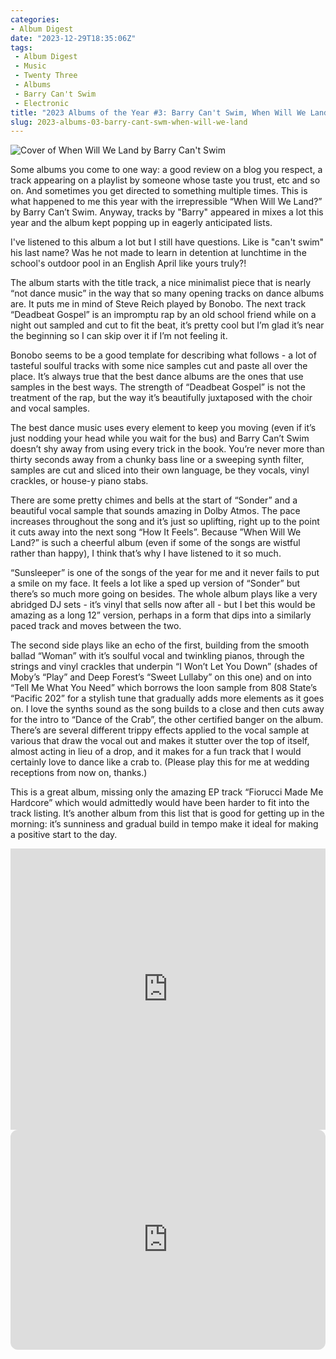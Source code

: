 ```yaml
---
categories:
- Album Digest
date: "2023-12-29T18:35:06Z"
tags: 
 - Album Digest
 - Music
 - Twenty Three
 - Albums
 - Barry Can't Swim
 - Electronic
title: "2023 Albums of the Year #3: Barry Can't Swim, When Will We Land?"
slug: 2023-albums-03-barry-cant-swm-when-will-we-land
---
```


![Cover of When Will We Land by Barry Can't Swim](/assets/images/albums-2023/barry-cant-swim-when-will-we-land.jpeg)

Some albums you come to one way: a good review on a blog you respect, a track appearing on a playlist by someone whose taste you trust, etc and so on. And sometimes you get directed to something multiple times. This is what happened to me this year with the irrepressible “When Will We Land?” by Barry Can’t Swim. Anyway, tracks by "Barry" appeared in mixes a lot this year and the album kept popping up in eagerly anticipated lists.

I've listened to this album a lot but I still have questions. Like is "can't swim" his last name? Was he not made to learn in detention at lunchtime in the school's outdoor pool in an English April like yours truly?! 

The album starts with the title track, a nice minimalist piece that is nearly “not dance music” in the way that so many opening tracks on dance albums are. It puts me in mind of Steve Reich played by Bonobo. The next track “Deadbeat Gospel” is an impromptu rap by an old school friend while on a night out sampled and cut to fit the beat, it’s pretty cool but I’m glad it’s near the beginning so I can skip over it if I’m not feeling it. 

Bonobo seems to be a good template for describing what follows - a lot of tasteful soulful tracks with some nice samples cut and paste all over the place. It’s always true that the best dance albums are the ones that use samples in the best ways. The strength of “Deadbeat Gospel” is not the treatment of the rap, but the way it’s beautifully juxtaposed with the choir and vocal samples.

The best dance music uses every element to keep you moving (even if it’s just nodding your head while you wait for the bus) and Barry Can’t Swim doesn’t shy away from using every trick in the book. You’re never more than thirty seconds away from a chunky bass line or a sweeping synth filter, samples are cut and sliced into their own language, be they vocals, vinyl crackles, or house-y piano stabs.

There are some pretty chimes and bells at the start of “Sonder” and a beautiful vocal sample that sounds amazing in Dolby Atmos. The pace increases throughout the song and it’s just so uplifting, right up to the point it cuts away into the next song “How It Feels”. Because ”When Will We Land?” is such a cheerful album (even if some of the songs are wistful rather than happy), I think that’s why I have listened to it so much. 

“Sunsleeper” is one of the songs of the year for me and it never fails to put a smile on my face. It feels a lot like a sped up version of “Sonder” but there’s so much more going on besides. The whole album plays like a very abridged DJ sets - it’s vinyl that sells now after all - but I bet this would be amazing as a long 12” version, perhaps in a form that dips into a similarly paced track and moves between the two. 

The second side plays like an echo of the first, building from the smooth ballad “Woman” with it’s soulful vocal and twinkling pianos, through the strings and vinyl crackles that underpin “I Won’t Let You Down” (shades of Moby’s “Play” and Deep Forest’s “Sweet Lullaby” on this one) and on into “Tell Me What You Need” which borrows the loon sample from 808 State’s “Pacific 202” for a stylish tune that gradually adds more elements as it goes on. I love the synths sound as the song builds to a close and then cuts away for the intro to “Dance of the Crab”, the other certified banger on the album. There’s are several different trippy effects applied to the vocal sample at various that draw the vocal out and makes it stutter over the top of itself, almost acting in lieu of a drop, and it makes for a fun track that I would certainly love to dance like a crab to. (Please play this for me at wedding receptions from now on, thanks.)

This is a great album, missing only the amazing EP track “Fiorucci Made Me Hardcore” which would admittedly would have been harder to fit into the track listing. It’s another album from this list that is good for getting up in the morning: it’s sunniness and gradual build in tempo make it ideal for making a positive start to the day. 

<iframe allow="autoplay *; encrypted-media *;" frameborder="0" height="450" style="width:100%;max-width:660px;overflow:hidden;background:transparent;" sandbox="allow-forms allow-popups allow-same-origin allow-scripts allow-storage-access-by-user-activation allow-top-navigation-by-user-activation" src="https://embed.music.apple.com/gb/album/when-will-we-land/1687656892"></iframe>

<iframe style="border-radius:12px" src="https://open.spotify.com/embed/album/5LASDBDtLLEt3QqVtgOoaM?utm_source=generator" width="100%" height="352" frameBorder="0" allowfullscreen="" allow="autoplay; clipboard-write; encrypted-media; fullscreen; picture-in-picture" loading="lazy"></iframe>